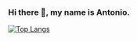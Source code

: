 ### Hi there 👋, my name is Antonio.

[![Top Langs](https://github-readme-stats.vercel.app/api/top-langs/?username=Anto231996)](https://github.com/Anto231996/github-readme-stats)
